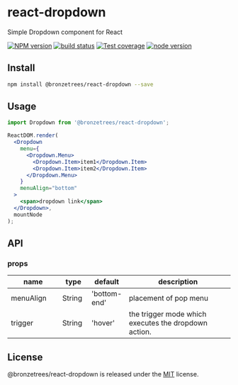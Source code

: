 # react-dropdown

Simple Dropdown component for React

[![NPM version][npm-image]][npm-url]
[![build status][travis-image]][travis-url]
[![Test coverage][coveralls-image]][coveralls-url]
[![node version][node-image]][node-url]

<!-- [![npm download][download-image]][download-url] -->

[npm-image]: https://img.shields.io/npm/v/@bronzetrees/react-dropdown.svg?style=flat-square
[npm-url]: https://www.npmjs.com/package/@bronzetrees/react-dropdown
[travis-image]: https://travis-ci.org/OnlyBreak/react-dropdown.svg?branch=master
[travis-url]: https://travis-ci.org/OnlyBreak/react-dropdown
[coveralls-image]: https://coveralls.io/repos/github/OnlyBreak/react-dropdown/badge.svg
[coveralls-url]: https://coveralls.io/github/OnlyBreak/react-dropdown
[node-image]: https://img.shields.io/badge/node.js-%3E%3D8.11.1-green.svg
[node-url]: http://nodejs.org/download/
[download-image]: https://img.shields.io/npm/v/@bronzetrees/react-dropdown.svg?style=flat-square
[download-url]: https://www.nvpmjs.com/package/@bronzetrees/react-dropdown

## Install

```bash
npm install @bronzetrees/react-dropdown --save
```

## Usage

```jsx
import Dropdown from '@bronzetrees/react-dropdown';

ReactDOM.render(
  <Dropdown
    menu={
      <Dropdown.Menu>
        <Dropdown.Item>item1</Dropdown.Item>
        <Dropdown.Item>item2</Dropdown.Item>
      </Dropdown.Menu>
    }
    menuAlign="bottom"
  >
    <span>dropdown link</span>
  </Dropdown>,
  mountNode
);
```

## API

### props

<table class="table table-bordered table-striped">
    <thead>
    <tr>
        <th style="width: 100px;">name</th>
        <th style="width: 50px;">type</th>
        <th style="width: 50px;">default</th>
        <th>description</th>
    </tr>
    </thead>
    <tbody>
        <tr>
          <td>menuAlign</td>
          <td>String</td>
          <td>'bottom-end'</td>
          <td>placement of pop menu</td>
        </tr>
        <tr>
          <td>trigger</td>
          <td>String</td>
          <td>'hover'</td>
          <td>the trigger mode which executes the dropdown action.</td>
        </tr>
    </tbody>
</table>

## License

@bronzetrees/react-dropdown is released under the [MIT](https://github.com/OnlyBreak/react-dropdown/blob/master/LICENSE) license.

